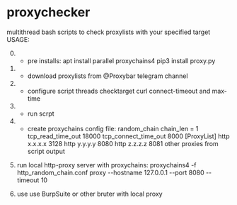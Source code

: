 # proxychecker

multithread bash scripts to check proxylists with your specified target 
USAGE:

0) - pre installs:
	apt install parallel proxychains4
	pip3 install proxy.py

1) - download proxylists from @Proxybar telegram channel

2) - configure script 
	threads
	checktarget 
	curl connect-timeout and max-time

3) - run scrpt

4) - create proxychains config file:
random_chain
chain_len = 1
tcp_read_time_out 18000
tcp_connect_time_out 8000
[ProxyList]
http x.x.x.x 3128
http y.y.y.y 8080
http z.z.z.z 8081
 other proxies from script output

5) run local http-proxy server with proxychains:
proxychains4 -f http_random_chain.conf proxy --hostname 127.0.0.1 --port 8080 --timeout 10

6) use use BurpSuite or other bruter with local proxy
